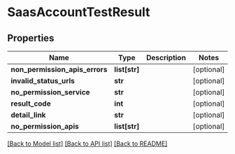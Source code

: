 # SaasAccountTestResult

## Properties
Name | Type | Description | Notes
------------ | ------------- | ------------- | -------------
**non_permission_apis_errors** | **list[str]** |  | [optional] 
**invalid_status_urls** | **str** |  | [optional] 
**no_permission_service** | **str** |  | [optional] 
**result_code** | **int** |  | [optional] 
**detail_link** | **str** |  | [optional] 
**no_permission_apis** | **list[str]** |  | [optional] 

[[Back to Model list]](../README.md#documentation-for-models) [[Back to API list]](../README.md#documentation-for-api-endpoints) [[Back to README]](../README.md)

